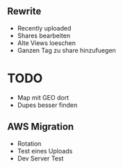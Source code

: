 ## Rewrite

* Recently uploaded
* Shares bearbeiten
* Alte Views loeschen
* Ganzen Tag zu share hinzufuegen

# TODO

* Map mit GEO dort
* Dupes besser finden

## AWS Migration

* Rotation
* Test eines Uploads
* Dev Server Test

